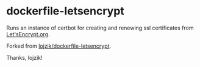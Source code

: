 # dockerfile-letsencrypt

Runs an instance of certbot for creating and renewing ssl certificates from [Let'sEncrypt.org](https://letsencrypt.org/).

Forked from [lojzik/dockerfile-letsencrypt](https://github.com/lojzik/dockerfile-letsencrypt).

Thanks, lojzik!